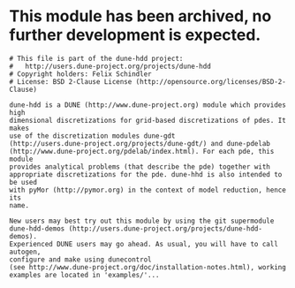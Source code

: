 # This module has been archived, no further development is expected.

    # This file is part of the dune-hdd project:
    #   http://users.dune-project.org/projects/dune-hdd
    # Copyright holders: Felix Schindler
    # License: BSD 2-Clause License (http://opensource.org/licenses/BSD-2-Clause)

    dune-hdd is a DUNE (http://www.dune-project.org) module which provides high
    dimensional discretizations for grid-based discretizations of pdes. It makes
    use of the discretization modules dune-gdt
    (http://users.dune-project.org/projects/dune-gdt/) and dune-pdelab
    (http://www.dune-project.org/pdelab/index.html). For each pde, this module
    provides analytical problems (that describe the pde) together with
    appropriate discretizations for the pde. dune-hhd is also intended to be used
    with pyMor (http://pymor.org) in the context of model reduction, hence its
    name.

    New users may best try out this module by using the git supermodule
    dune-hdd-demos (http://users.dune-project.org/projects/dune-hdd-demos).
    Experienced DUNE users may go ahead. As usual, you will have to call autogen,
    configure and make using dunecontrol
    (see http://www.dune-project.org/doc/installation-notes.html), working
    examples are located in 'examples/'...
